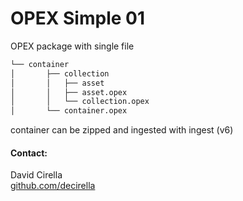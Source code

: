 # OPEX Simple 01

OPEX package with single file  

```bash
└── container
│       ├── collection
│       │   ├── asset
│       │   ├── asset.opex
│       │   └── collection.opex
│       └── container.opex

```

container can be zipped and ingested with ingest (v6)




#### Contact:
David Cirella  
[github.com/decirella](https://github.com/decirella)